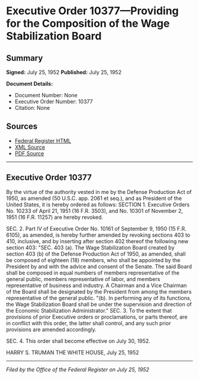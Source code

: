 # Executive Order 10377—Providing for the Composition of the Wage Stabilization Board

## Summary

**Signed:** July 25, 1952
**Published:** July 25, 1952

**Document Details:**
- Document Number: None
- Executive Order Number: 10377
- Citation: None

## Sources
- [Federal Register HTML](https://www.presidency.ucsb.edu/documents/executive-order-10377-providing-for-the-composition-the-wage-stabilization-board)
- [XML Source](None)
- [PDF Source](None)

---

## Executive Order 10377

By the virtue of the authority vested in me by the Defense Production Act of 1950, as amended (50 U.S.C. app. 2061 et seq.), and as President of the United States, it is hereby ordered as follows:
SECTION 1. Executive Orders No. 10233 of April 21, 1951 (16 F.R. 3503), and No. 10301 of November 2, 1951 (16 F.R. 11257) are hereby revoked.

SEC. 2. Part IV of Executive Order No. 10161 of September 9, 1950 (15 F.R. 6105), as amended, is hereby further amended by revoking sections 403 to 410, inclusive, and by inserting after section 402 thereof the following new section 403:
"SEC. 403 (a). The Wage Stabilization Board created by section 403 (b) of the Defense Production Act of 1950, as amended, shall be composed of eighteen (18) members, who shall be appointed by the President by and with the advice and consent of the Senate. The said Board shall be composed in equal numbers of members representative of the general public, members representative of labor, and members representative of business and industry. A Chairman and a Vice Chairman of the Board shall be designated by the President from among the members representative of the general public.
"(b). In performing any of its functions, the Wage Stabilization Board shall be under the supervision and direction of the Economic Stabilization Administrator."
SEC. 3. To the extent that provisions of prior Executive orders or proclamations, or parts thereof, are in conflict with this order, the latter shall control, and any such prior provisions are amended accordingly.

SEC. 4. This order shall become effective on July 30, 1952.

HARRY S. TRUMAN
THE WHITE HOUSE,
July 25, 1952

---

*Filed by the Office of the Federal Register on July 25, 1952*

